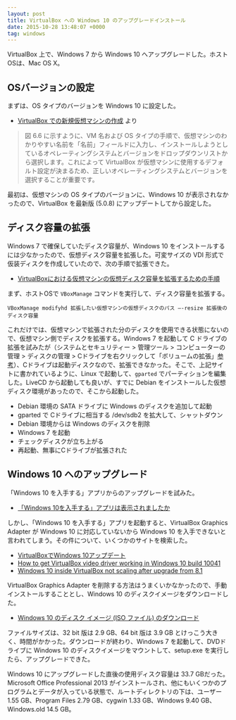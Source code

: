 ```yaml
---
layout: post
title: VirtualBox への Windows 10 のアップグレードインストール
date: 2015-10-28 13:48:07 +0000
tag: windows
---
```

VirtualBox 上で、Windows 7 から Windows 10 へアップグレードした。ホストOSは、Mac OS X。

## OSバージョンの設定

まずは、OS タイプのバージョンを Windows 10 に設定した。

- [VirtualBox での新規仮想マシンの作成](https://docs.oracle.com/cd/E26217_01/E35194/html/qs-create-vm.html) より

> 図 6.6 に示すように、VM 名および OS タイプの手順で、仮想マシンのわかりやすい名前を「名前」フィールドに入力し、インストールしようとしているオペレーティングシステムとバージョンをドロップダウンリストから選択します。これによって VirtualBox が仮想マシンに使用するデフォルト設定が決まるため、正しいオペレーティングシステムとバージョンを選択することが重要です。

最初は、仮想マシンの OS タイプのバージョンに、Windows 10 が表示されなかったので、VirtualBox を最新版 (5.0.8) にアップデートしてから設定した。

## ディスク容量の拡張

Windows 7 で確保していたディスク容量が、Windows 10 をインストールするには少なかったので、仮想ディスク容量を拡張した。可変サイズの VDI 形式で仮装ディスクを作成していたので、次の手順で拡張できた。

- [VirtualBoxにおける仮想マシンの仮想ディスク容量を拡張するための手順](http://www.virment.com/extend-virtualbox-disk/)

まず、ホストOSで ```VBoxManage``` コマンドを実行して、ディスク容量を拡張する。

~~~~
VBoxManage modifyhd 拡張したい仮想マシンの仮想ディスクのパス —-resize 拡張後のディスク容量
~~~~

これだけでは、仮想マシンで拡張された分のディスクを使用できる状態にないので、仮想マシン側でディスクを拡張する。Windows 7 を起動して C ドライブの拡張を試みたが（システムとセキュリティー > 管理ツール > コンピューターの管理 > ディスクの管理 > Cドライブを右クリックして「ボリュームの拡張」[参考](http://tech.ewdev.info/2014/10/2140/
)）、Cドライブは起動ディスクなので、拡張できなかった。そこで、上記サイトに書かれているように、Linux で起動して、```gparted``` でパーティションを編集した。LiveCD から起動しても良いが、すでに Debian をインストールした仮想ディスク環境があったので、そこから起動した。

- Debian 環境の SATA ドライブに Windows のディスクを追加して起動
- gparted で Cドライブに相当する /dev/sdb2 を拡大して、シャットダウン
- Debian 環境からは Windows のディスクを削除
- Windows 7 を起動
- チェックディスクが立ち上がる
- 再起動、無事にCドライブが拡張された

## Windows 10 へのアップグレード

「Windows 10 を入手する」アプリからのアップグレードを試みた。

- [「Windows 10を入手する」アプリは表示されましたか](http://www.atmarkit.co.jp/ait/articles/1506/04/news013.html)

しかし、「Windows 10 を入手する」アプリを起動すると、VirtualBox Graphics Adapter が Windows 10 に対応していないから Windows 10 を入手できないと言われてしまう。その件について、いくつかのサイトを検索した。

- [VirtualBoxでWindows 10アップデート](http://d.hatena.ne.jp/b3g/20150731)
- [How to get VirtualBox video driver working in Windows 10 build 10041](http://winaero.com/blog/how-to-get-virtualbox-video-driver-working-in-windows-10-build-10041/)
- [Windows 10 inside VirtualBox not scaling after upgrade from 8.1](http://superuser.com/questions/951818/windows-10-inside-virtualbox-not-scaling-after-upgrade-from-8-1)

VirtualBox Graphics Adapter を削除する方法はうまくいかなかったので、手動インストールすることとし、Windows 10 のディスクイメージをダウンロードした。

- [Windows 10 のディスク イメージ (ISO ファイル) のダウンロード](http://www.microsoft.com/ja-jp/software-download/windows10ISO)

ファイルサイズは、32 bit 版は 2.9 GB、64 bit 版は 3.9 GB とけっこう大きく、時間がかかった。ダウンロードが終わり、Windows 7 を起動して、DVDドライブに Windows 10 のディスクイメージをマウントして、setup.exe を実行したら、アップグレードできた。

Windows 10 にアップグレードした直後の使用ディスク容量は 33.7 GBだった。Microsoft Office Professional 2013 がインストールされ、他にもいくつかのプログラムとデータが入っている状態で、ルートディレクトリの下は、ユーザー 1.55 GB、Program Files 2.79 GB、cygwin 1.33 GB、Windows 9.40 GB、Windows.old 14.5 GB。

